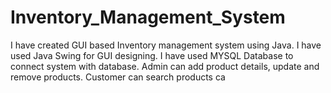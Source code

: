 # Inventory_Management_System
I have created GUI based Inventory management system using Java. I have used Java Swing for GUI designing. I have used MYSQL Database to connect system with database.  Admin can add product details, update and remove products. Customer can search products ca
